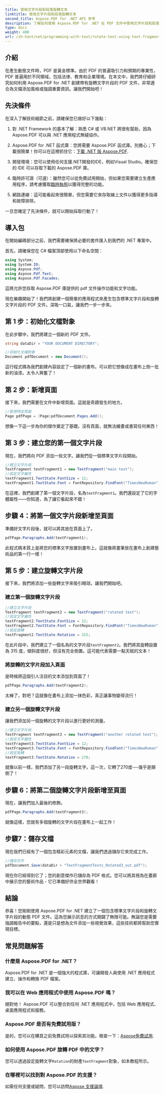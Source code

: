 ```yaml
---
title: 使用文字片段和段落旋轉文本
linktitle: 使用文字片段和段落旋轉文本
second_title: Aspose.PDF for .NET API 參考
description: 了解如何使用 Aspose.PDF for .NET 在 PDF 文件中使用文字片段和段落來旋轉文字。
type: docs
weight: 400
url: /zh-hant/net/programming-with-text/rotate-text-using-text-fragment-and-paragraph/
---
```

## 介紹

在產生動態文件時，PDF 是黃金標準。由於 PDF 的普遍吸引力和預期的專業性，PDF 普遍用於不同領域，包括法律、教育和企業環境。在本文中，我們將仔細研究如何利用 Aspose.PDF for .NET 創建帶有旋轉文字片段的 PDF 文件，非常適合為文檔添加風格或強調重要資訊。讓我們開始吧！

## 先決條件

在深入了解技術細節之前，請確保您已做好以下幾點：

1. 對 .NET Framework 的基本了解：熟悉 C# 或 VB.NET 將很有幫助，因為 Aspose.PDF 可以與 .NET 應用程式無縫協作。
  
2.  Aspose.PDF for .NET 函式庫：您將需要 Aspose.PDF 函式庫。別擔心；下載很簡單！你可以在這裡抓住它：[下載 .NET 版 Aspose.PDF](https://releases.aspose.com/pdf/net/).

3. 開發環境：您可以使用任何支援.NET開發的IDE，例如Visual Studio。確保您的 IDE 可以存取下載的 Aspose.PDF 庫。

4. 臨時許可證（可選）：雖然您可以從免費試用開始，但如果您需要建立生產應用程序，請考慮獲取[臨時執照](https://purchase.aspose.com/temporary-license/)以獲得完整的功能。

5. 網路連線：這可能看起來很簡單，但您需要它來存取線上文件以獲得更多指導和故障排除。

一旦您確定了先決條件，就可以開始採取行動了！

## 導入包

在開始編碼部分之前，我們需要確保將必要的套件匯入到我們的 .NET 專案中。 

首先，請確保您在 C# 檔案頂部使用以下命名空間：

```csharp
using System;
using System.IO;
using Aspose.Pdf;
using Aspose.Pdf.Text;
using Aspose.Pdf.Facades;
```

這將允許您存取 Aspose.PDF 庫提供的 pdf 文件操作功能和文字功能。

現在樂趣開始了！我們將創建一個簡單的應用程式來產生包含標準文字片段和旋轉文字片段的 PDF 文件。深吸一口氣，讓我們一步一步來。

## 第 1 步：初始化文檔對象

在此步驟中，我們將建立一個新的 PDF 文件。

```csharp
string dataDir = "YOUR DOCUMENT DIRECTORY";

//初始化文檔對象
Document pdfDocument = new Document();
```

這行程式碼為我們創建內容設定了一個新的畫布。可以把它想像成在畫布上倒一批新的油漆。太令人興奮了！

## 第 2 步：新增頁面

接下來，我們需要在文件中新增頁面。這就是奇蹟發生的地方。

```csharp
//取得特定頁面
Page pdfPage = (Page)pdfDocument.Pages.Add();
```

想像一下這一步為你的傑作奠定了基礎。沒有頁面，就無法繪畫或書寫任何東西！

## 第 3 步：建立您的第一個文字片段

現在，我們將向 PDF 添加一些文字。讓我們從一個標準文字片段開始。

```csharp
//建立文字片段
TextFragment textFragment1 = new TextFragment("main text");
//設定文字屬性
textFragment1.TextState.FontSize = 12;
textFragment1.TextState.Font = FontRepository.FindFont("TimesNewRoman");
```

在這裡，我們創建了第一個文字片段，名為`textFragment1`。我們還設定了它的字體屬性——你知道，為了讓它看起來不錯！

## 步驟 4：將第一個文字片段新增至頁面

準備好文字片段後，就可以將其放在頁面上了。

```csharp
pdfPage.Paragraphs.Add(textFragment1);
```

此程式碼本質上是將您的標準文字放置到畫布上。這就像將畫筆放在畫布上創建藝術品的第一行一樣！

## 第 5 步：建立旋轉文字片段

接下來，我們將添加一些旋轉文字來吸引眼球。讓我們開始吧。

### 建立第一個旋轉文字片段

```csharp
//建立文字片段
TextFragment textFragment2 = new TextFragment("rotated text");
//設定文字屬性
textFragment2.TextState.FontSize = 12;
textFragment2.TextState.Font = FontRepository.FindFont("TimesNewRoman");
//設定旋轉
textFragment2.TextState.Rotation = 315;
```

在此片段中，我們建立了一個名為的文字片段`textFragment2`。我們將其旋轉設置為 315 度，傾斜度很好，但沒有完全倒置。這可能代表需要一點天賦的文本！

### 將旋轉的文字片段加入頁面

是時候將這個引人注目的文本添加到頁面了！

```csharp
pdfPage.Paragraphs.Add(textFragment2);
```

太棒了，對吧？這就像在畫布上添加一抹色彩，真正讓事物變得流行！

### 建立另一個旋轉文字片段

讓我們添加另一個旋轉的文字片段以進行更好的測量。

```csharp
//建立文字片段
TextFragment textFragment3 = new TextFragment("another rotated text");
//設定文字屬性
textFragment3.TextState.FontSize = 12;
textFragment3.TextState.Font = FontRepository.FindFont("TimesNewRoman");
//設定旋轉
textFragment3.TextState.Rotation = 270;
```

就像以前一樣，我們添加了另一段旋轉文字。這一次，它轉了270度──幾乎是顛倒了！

## 步驟 6：將第二個旋轉文字片段新增至頁面

現在，讓我們加入最後的修飾。

```csharp
pdfPage.Paragraphs.Add(textFragment3);
```

就像這樣，您就有多個旋轉的文字片段在畫布上一起工作！

## 步驟7：儲存文檔

現在我們已經有了一個包含精彩元素的文檔，讓我們透過儲存它來完成工作。

```csharp
//儲存文件
pdfDocument.Save(dataDir + "TextFragmentTests_Rotated3_out.pdf");
```

現在你已經得到它了；您的創意傑作已儲存為 PDF 格式。您可以將其視為在畫廊中展示您的藝術作品 - 它已準備好供全世界觀看！

## 結論

恭喜！您剛剛使用 Aspose.PDF for .NET 建立了一個包含標準文字片段和旋轉文字片段的動態 PDF 文件。這為您展示訊息的方式開闢了無限可能。無論您是需要強調報告中的要點，還是只是想為文件添加一些視覺效果，這些技術都將幫助您實現目標。

## 常見問題解答

### 什麼是 Aspose.PDF for .NET？

Aspose.PDF for .NET 是一個強大的程式庫，可讓開發人員使用 .NET 應用程式建立、操作和轉換 PDF 檔案。

### 我可以在 Web 應用程式中使用 Aspose.PDF 嗎？

絕對地！ Aspose.PDF 可以整合到任何 .NET 應用程式中，包括 Web 應用程式、桌面應用程式和服務。

### Aspose.PDF 是否有免費試用版？

是的，您可以在購買之前免費試用以探索其功能。檢查一下：[Aspose免費試用](https://releases.aspose.com/).

### 如何使用 Aspose.PDF 旋轉 PDF 中的文字？

您可以透過設定旋轉文字`Rotation`的財產`TextFragment`對象，如本教程所示。

### 在哪裡可以找到對 Aspose.PDF 的支援？

如需任何支援或疑問，您可以訪問[Aspose 支援論壇](https://forum.aspose.com/c/pdf/10).